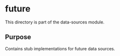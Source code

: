 # future

This directory is part of the data-sources module.

## Purpose

Contains stub implementations for future data sources.
